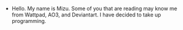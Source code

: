- Hello. My name is Mizu. Some of you that are reading may know me from Wattpad, AO3, and Deviantart. I have decided to take up programming.



